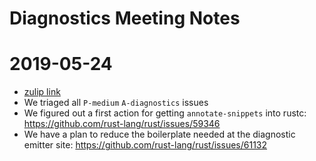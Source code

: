# Diagnostics Meeting Notes

# 2019-05-24
* [zulip link](https://rust-lang.zulipchat.com/#narrow/stream/147480-t-compiler.2Fwg-diagnostics/topic/meeting.202019-05-24)
* We triaged all `P-medium` `A-diagnostics` issues
* We figured out a first action for getting `annotate-snippets` into rustc: https://github.com/rust-lang/rust/issues/59346
* We have a plan to reduce the boilerplate needed at the diagnostic emitter site: https://github.com/rust-lang/rust/issues/61132

